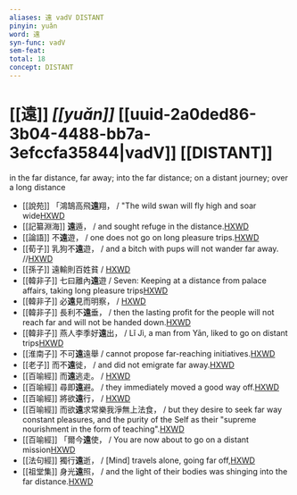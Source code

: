 ```yaml
---
aliases: 遠 vadV DISTANT
pinyin: yuǎn
word: 遠
syn-func: vadV
sem-feat: 
total: 18
concept: DISTANT 
---
```

# [[遠]] *[[yuǎn]]*  [[uuid-2a0ded86-3b04-4488-bb7a-3efccfa35844|vadV]] [[DISTANT]]
in the far distance, far away; into the far distance; on a distant journey; over a long distance
 - [[說苑]] 「鴻鵠高飛**遠**翔，
                     / "The wild swan will fly high and soar wide[HXWD](https://hxwd.org/textview.html?location=CH1a0907_CHANT_008-14a.19)
 - [[記纂淵海]] **遠**遁， / and sought refuge in the distance.[HXWD](https://hxwd.org/textview.html?location=CH7x2040_CHANT_030-14a.19)
 - [[論語]] 不**遠**遊， / one does not go on long pleasure trips.[HXWD](https://hxwd.org/textview.html?location=KR1h0004_tls_004-20a.4)
 - [[荀子]] 乳狗不**遠**遊，
                     / and a bitch with pups will not wander far away. //[HXWD](https://hxwd.org/textview.html?location=KR3a0002_tls_004-3a.24)
 - [[孫子]] 遠輸則百姓貧 / [HXWD](https://hxwd.org/textview.html?location=KR3b0003_tls_002-3a.4)
 - [[韓非子]] 七曰離內**遠**遊 / Seven: Keeping at a distance from palace affairs, taking long pleasure trips[HXWD](https://hxwd.org/textview.html?location=KR3c0005_tls_010-3a.2)
 - [[韓非子]] 必**遠**見而明察， / [HXWD](https://hxwd.org/textview.html?location=KR3c0005_tls_011-1a.4)
 - [[韓非子]] 長利不**遠**垂， / then the lasting profit for the people will not reach far and will not be handed down.[HXWD](https://hxwd.org/textview.html?location=KR3c0005_tls_025-14a.7)
 - [[韓非子]] 燕人李季好**遠**出， / Lǐ Jì, a man from Yān, liked to go on distant trips[HXWD](https://hxwd.org/textview.html?location=KR3c0005_tls_031-25a.3)
 - [[淮南子]] 不可**遠**遠舉 / cannot propose far-reaching initiatives.[HXWD](https://hxwd.org/textview.html?location=KR3j0010_tls_013-10a.5)
 - [[老子]] 而不**遠**徙， / and did not emigrate far away.[HXWD](https://hxwd.org/textview.html?location=KR5c0057_tls_080-1a.7)
 - [[百喻經]] 而**遠**逃走。 / [HXWD](https://hxwd.org/textview.html?location=KR6b0066_T_001-0544a.48)
 - [[百喻經]] 尋即**遠**避。 / they immediately moved a good way off.[HXWD](https://hxwd.org/textview.html?location=KR6b0066_T_002-0549b.17)
 - [[百喻經]] 將欲**遠**行， / [HXWD](https://hxwd.org/textview.html?location=KR6b0066_T_003-0550a.25)
 - [[百喻經]] 而欲**遠**求常樂我淨無上法食， / but they desire to seek far way constant pleasures, and the purity of the Self as their "supreme nourishment in the form of teaching".[HXWD](https://hxwd.org/textview.html?location=KR6b0066_T_003-0552b.55)
 - [[百喻經]] 「爾今**遠**使， / You are now about to go on a distant mission[HXWD](https://hxwd.org/textview.html?location=KR6b0066_T_003-0552c.43)
 - [[法句經]] 獨行**遠**逝， / [Mind] travels alone, going far off,[HXWD](https://hxwd.org/textview.html?location=KR6b0067_T_001-0563a.19)
 - [[祖堂集]] 身光**遠**照， / and the light of their bodies was shinging into the far distance.[HXWD](https://hxwd.org/textview.html?location=KR6q0002_Yan_001-1011a.15)